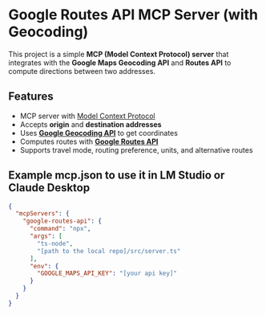 # Google Routes API MCP Server (with Geocoding)

This project is a simple **MCP (Model Context Protocol) server** that integrates with the **Google Maps Geocoding API** and **Routes API** to compute directions between two addresses.

## Features

- MCP server with [Model Context Protocol](https://modelcontextprotocol.dev/)
- Accepts **origin** and **destination addresses**
- Uses **[Google Geocoding API](https://developers.google.com/maps/documentation/geocoding/overview?hl=de)** to get coordinates
- Computes routes with **[Google Routes API](https://developers.google.com/maps/documentation/routes?hl=de)**
- Supports travel mode, routing preference, units, and alternative routes

## Example mcp.json to use it in LM Studio or Claude Desktop

```json
{
  "mcpServers": {
    "google-routes-api": {
      "command": "npx",
      "args": [
        "ts-node",
        "[path to the local repo]/src/server.ts"
      ],
      "env": {
        "GOOGLE_MAPS_API_KEY": "[your api key]"
      }
    }
  }
}
```